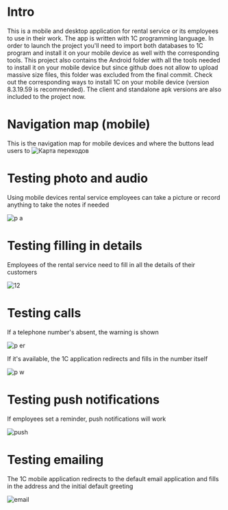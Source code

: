 # Intro
This is a mobile and desktop application for rental service or its employees to use in their work. The app is written with 1C programming language. In order to launch the project you'll need to import both databases to 1C program and install it on your mobile device as well with the corresponding tools. This project also contains the Android folder with all the tools needed to install it on your mobile device but since github does not allow to upload massive size files, this folder was excluded from the final commit. Check out the corresponding ways to install 1C on your mobile device (version 8.3.19.59 is recommended). The client and standalone apk versions are also included to the project now.
# Navigation map (mobile)
This is the navigation map for mobile devices and where the buttons lead users to
![Карта переходов](https://github.com/user-attachments/assets/8239ae44-adad-4258-82d0-f0ffa384a455)
# Testing photo and audio
Using mobile devices rental service employees can take a picture or record anything to take the notes if needed

![p a](https://github.com/user-attachments/assets/b1d7aebf-8960-44d8-8dd0-2812accfbc94)
# Testing filling in details
Employees of the rental service need to fill in all the details of their customers

![12](https://github.com/user-attachments/assets/ee841e81-f12b-4243-8ca5-ce36406c71be)
# Testing calls
If a telephone number's absent, the warning is shown

![p er](https://github.com/user-attachments/assets/b47f5eee-d181-40bb-857a-d653cb1684d0)

If it's available, the 1C application redirects and fills in the number itself

![p w](https://github.com/user-attachments/assets/6e8491a3-5494-427d-ba84-c1e79a6f8fe4)
# Testing push notifications
If employees set a reminder, push notifications will work

![push](https://github.com/user-attachments/assets/d8375818-706e-4832-852b-848aa7be96c6)
# Testing emailing
The 1C mobile application redirects to the default email application and fills in the address and the initial default greeting

![email](https://github.com/user-attachments/assets/746f5506-b555-4d2e-b345-28825b29580d)
